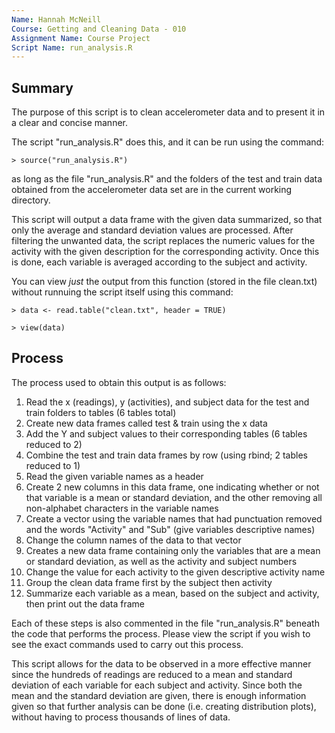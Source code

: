 ```yaml
---
Name: Hannah McNeill
Course: Getting and Cleaning Data - 010
Assignment Name: Course Project
Script Name: run_analysis.R
---
```

## Summary

The purpose of this script is to clean accelerometer data and to present it in a clear and concise manner.

The script "run_analysis.R" does this, and it can be run using the command:

 `> source("run_analysis.R")`
 
as long as the file "run_analysis.R" and the folders of the test and train data obtained from the accelerometer data set are in the current working directory.
 
This script will output a data frame with the given data summarized, so that only the average and standard deviation values are processed.  After filtering the unwanted data, the script replaces the numeric values for the activity with the given description for the corresponding activity.  Once this is done, each variable is averaged according to the subject and activity.

You can view *just* the output from this function (stored in the file clean.txt) without runnuing the script itself using this command:

`> data <- read.table("clean.txt", header = TRUE)`

`> view(data)`

## Process

The process used to obtain this output is as follows: 

1. Read the x (readings), y (activities), and subject data for the test and train folders to tables (6 tables total)
2. Create new data frames called test & train using the x data 
3. Add the Y and subject values to their corresponding tables (6 tables reduced to 2)
4. Combine the test and train data frames by row (using rbind; 2 tables reduced to 1) 
5. Read the given variable names as a header
6. Create 2 new columns in this data frame, one indicating whether or not that variable is a mean or standard deviation, and the other removing all non-alphabet characters in the variable names
7. Create a vector using the variable names that had punctuation removed and the words "Activity" and "Sub" (give variables descriptive names)
8. Change the column names of the data to that vector
9. Creates a new data frame containing only the variables that are a mean or standard deviation, as well as the activity and subject numbers
10. Change the value for each activity to the given descriptive activity name
11. Group the clean data frame first by the subject then activity
12. Summarize each variable as a mean, based on the subject and activity, then print out the data frame

Each of these steps is also commented in the file "run_analysis.R" beneath the code that performs the process.  Please view the script if you wish to see the exact commands used to carry out this process. 

This script allows for the data to be observed in a more effective manner since the hundreds of readings are reduced to a mean and standard deviation of each variable for each subject and activity.  Since both the mean and the standard deviation are given, there is enough information given so that further analysis can be done (i.e. creating distribution plots), without having to process thousands of lines of data.
